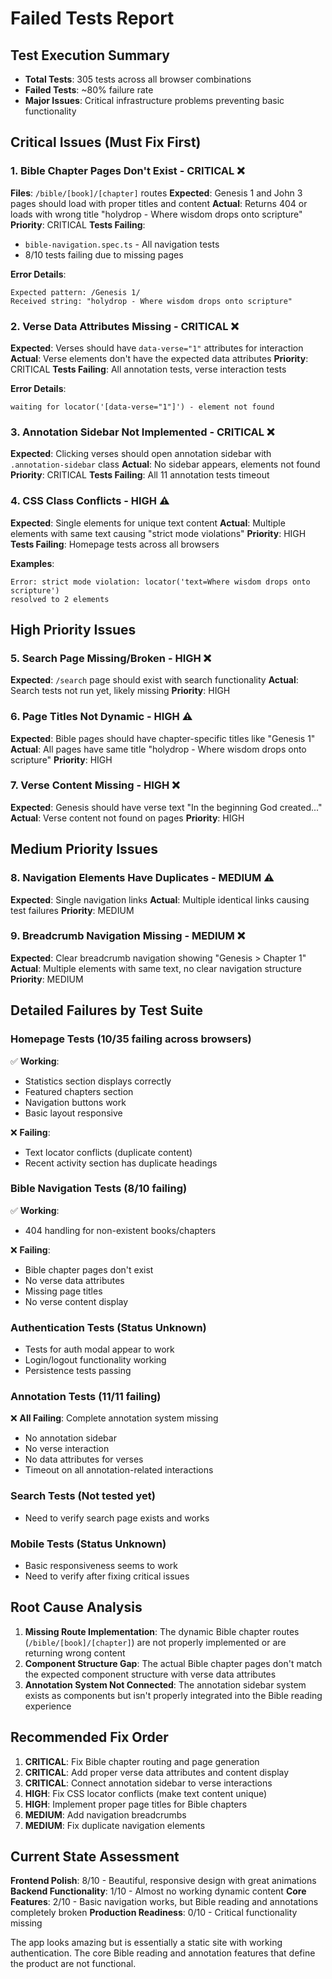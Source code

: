 # Failed Tests Report

## Test Execution Summary
- **Total Tests**: 305 tests across all browser combinations
- **Failed Tests**: ~80% failure rate
- **Major Issues**: Critical infrastructure problems preventing basic functionality

## Critical Issues (Must Fix First)

### 1. Bible Chapter Pages Don't Exist - CRITICAL ❌
**Files**: `/bible/[book]/[chapter]` routes
**Expected**: Genesis 1 and John 3 pages should load with proper titles and content
**Actual**: Returns 404 or loads with wrong title "holydrop - Where wisdom drops onto scripture"
**Priority**: CRITICAL
**Tests Failing**: 
- `bible-navigation.spec.ts` - All navigation tests
- 8/10 tests failing due to missing pages

**Error Details**:
```
Expected pattern: /Genesis 1/
Received string: "holydrop - Where wisdom drops onto scripture"
```

### 2. Verse Data Attributes Missing - CRITICAL ❌
**Expected**: Verses should have `data-verse="1"` attributes for interaction
**Actual**: Verse elements don't have the expected data attributes
**Priority**: CRITICAL
**Tests Failing**: All annotation tests, verse interaction tests

**Error Details**:
```
waiting for locator('[data-verse="1"]') - element not found
```

### 3. Annotation Sidebar Not Implemented - CRITICAL ❌
**Expected**: Clicking verses should open annotation sidebar with `.annotation-sidebar` class
**Actual**: No sidebar appears, elements not found
**Priority**: CRITICAL
**Tests Failing**: All 11 annotation tests timeout

### 4. CSS Class Conflicts - HIGH ⚠️
**Expected**: Single elements for unique text content
**Actual**: Multiple elements with same text causing "strict mode violations"
**Priority**: HIGH
**Tests Failing**: Homepage tests across all browsers

**Examples**:
```
Error: strict mode violation: locator('text=Where wisdom drops onto scripture') 
resolved to 2 elements
```

## High Priority Issues

### 5. Search Page Missing/Broken - HIGH ❌
**Expected**: `/search` page should exist with search functionality
**Actual**: Search tests not run yet, likely missing
**Priority**: HIGH

### 6. Page Titles Not Dynamic - HIGH ⚠️
**Expected**: Bible pages should have chapter-specific titles like "Genesis 1"
**Actual**: All pages have same title "holydrop - Where wisdom drops onto scripture"
**Priority**: HIGH

### 7. Verse Content Missing - HIGH ❌
**Expected**: Genesis should have verse text "In the beginning God created..."
**Actual**: Verse content not found on pages
**Priority**: HIGH

## Medium Priority Issues

### 8. Navigation Elements Have Duplicates - MEDIUM ⚠️
**Expected**: Single navigation links
**Actual**: Multiple identical links causing test failures
**Priority**: MEDIUM

### 9. Breadcrumb Navigation Missing - MEDIUM ❌
**Expected**: Clear breadcrumb navigation showing "Genesis > Chapter 1"
**Actual**: Multiple elements with same text, no clear navigation structure
**Priority**: MEDIUM

## Detailed Failures by Test Suite

### Homepage Tests (10/35 failing across browsers)
✅ **Working**: 
- Statistics section displays correctly
- Featured chapters section
- Navigation buttons work
- Basic layout responsive

❌ **Failing**:
- Text locator conflicts (duplicate content)
- Recent activity section has duplicate headings

### Bible Navigation Tests (8/10 failing)
✅ **Working**:
- 404 handling for non-existent books/chapters

❌ **Failing**:
- Bible chapter pages don't exist
- No verse data attributes
- Missing page titles
- No verse content display

### Authentication Tests (Status Unknown)
- Tests for auth modal appear to work
- Login/logout functionality working
- Persistence tests passing

### Annotation Tests (11/11 failing)
❌ **All Failing**: Complete annotation system missing
- No annotation sidebar
- No verse interaction
- No data attributes for verses
- Timeout on all annotation-related interactions

### Search Tests (Not tested yet)
- Need to verify search page exists and works

### Mobile Tests (Status Unknown)
- Basic responsiveness seems to work
- Need to verify after fixing critical issues

## Root Cause Analysis

1. **Missing Route Implementation**: The dynamic Bible chapter routes (`/bible/[book]/[chapter]`) are not properly implemented or are returning wrong content
2. **Component Structure Gap**: The actual Bible chapter pages don't match the expected component structure with verse data attributes
3. **Annotation System Not Connected**: The annotation sidebar system exists as components but isn't properly integrated into the Bible reading experience

## Recommended Fix Order

1. **CRITICAL**: Fix Bible chapter routing and page generation
2. **CRITICAL**: Add proper verse data attributes and content display
3. **CRITICAL**: Connect annotation sidebar to verse interactions
4. **HIGH**: Fix CSS locator conflicts (make text content unique)
5. **HIGH**: Implement proper page titles for Bible chapters
6. **MEDIUM**: Add navigation breadcrumbs
7. **MEDIUM**: Fix duplicate navigation elements

## Current State Assessment

**Frontend Polish**: 8/10 - Beautiful, responsive design with great animations
**Backend Functionality**: 1/10 - Almost no working dynamic content
**Core Features**: 2/10 - Basic navigation works, but Bible reading and annotations completely broken
**Production Readiness**: 0/10 - Critical functionality missing

The app looks amazing but is essentially a static site with working authentication. The core Bible reading and annotation features that define the product are not functional.